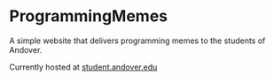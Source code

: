 # ProgrammingMemes

A simple website that delivers programming memes to the students of Andover.

Currently hosted at [student.andover.edu](http://student.andover.edu)
